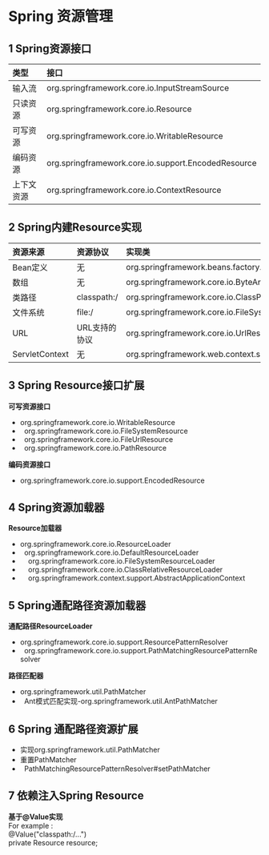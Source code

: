 # Spring 资源管理
## 1 Spring资源接口
|类型|接口|
|:-|:-|
|输入流|org.springframework.core.io.InputStreamSource|
|只读资源|org.springframework.core.io.Resource|
|可写资源|org.springframework.core.io.WritableResource|
|编码资源|org.springframework.core.io.support.EncodedResource|
|上下文资源|org.springframework.core.io.ContextResource|

## 2 Spring内建Resource实现
|资源来源|资源协议|实现类|
|:-|:-|:-|
|Bean定义|无|org.springframework.beans.factory.support.BeanDefinitionResource|
|数组|无|org.springframework.core.io.ByteArrayResource|
|类路径|classpath:/|org.springframework.core.io.ClassPathResource|
|文件系统|file:/|org.springframework.core.io.FileSystemResource|
|URL|URL支持的协议|org.springframework.core.io.UrlResource|
|ServletContext|无|org.springframework.web.context.support.ServletContextResource|

## 3 Spring Resource接口扩展
**可写资源接口**<br/>
+ org.springframework.core.io.WritableResource
+ &nbsp;&nbsp;org.springframework.core.io.FileSystemResource
+ &nbsp;&nbsp;org.springframework.core.io.FileUrlResource
+ &nbsp;&nbsp;org.springframework.core.io.PathResource<br/>

**编码资源接口**
+ org.springframework.core.io.support.EncodedResource

## 4 Spring资源加载器
**Resource加载器**<br/>
+ org.springframework.core.io.ResourceLoader
+ &nbsp;&nbsp;org.springframework.core.io.DefaultResourceLoader
+ &nbsp;&nbsp;&nbsp;&nbsp;org.springframework.core.io.FileSystemResourceLoader
+ &nbsp;&nbsp;&nbsp;&nbsp;org.springframework.core.io.ClassRelativeResourceLoader
+ &nbsp;&nbsp;&nbsp;&nbsp;org.springframework.context.support.AbstractApplicationContext

## 5 Spring通配路径资源加载器
**通配路径ResourceLoader**<br/>
+ org.springframework.core.io.support.ResourcePatternResolver
+ &nbsp;&nbsp;org.springframework.core.io.support.PathMatchingResourcePatternResolver

**路径匹配器**<br/>
+ org.springframework.util.PathMatcher
+ &nbsp;&nbsp;Ant模式匹配实现-org.springframework.util.AntPathMatcher

## 6 Spring 通配路径资源扩展
+ 实现org.springframework.util.PathMatcher
+ 重置PathMatcher
+ &nbsp;&nbsp;PathMatchingResourcePatternResolver#setPathMatcher

## 7 依赖注入Spring Resource
**基于@Value实现** <br/>
For example : <br/>
@Value("classpath:/...")<br/>
private Resource resource;
